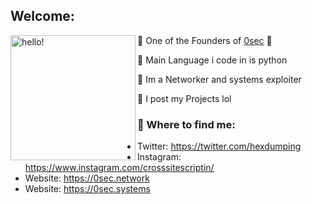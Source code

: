 ## Welcome:
<p>
  <img width="200" alt="hello!" align="left" src="https://media1.tenor.com/images/72c9b849aa10b222371ebb99a6b1896a/tenor.gif">
</p>


🚨 One of the Founders of [0sec](https://0sec.systems) 🚨


🔧 Main Language i code in is python 

🔧 Im a Networker and systems exploiter

🔧 I post my Projects lol




### 💬 Where to find me:
- Twitter: https://twitter.com/hexdumping
- Instagram: https://www.instagram.com/crosssitescriptin/
- Website: https://0sec.network
- Website: https://0sec.systems
